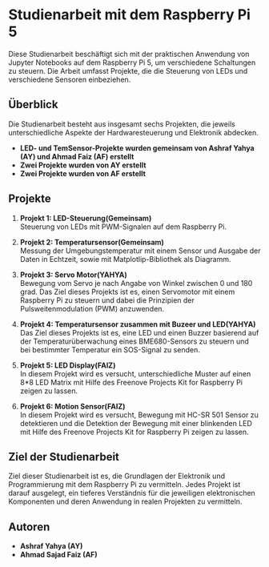 # Studienarbeit mit dem Raspberry Pi 5

Diese Studienarbeit beschäftigt sich mit der praktischen Anwendung von Jupyter Notebooks auf dem Raspberry Pi 5, um verschiedene Schaltungen zu steuern. Die Arbeit umfasst Projekte, die die Steuerung von LEDs und verschiedene Sensoren einbeziehen.

## Überblick

Die Studienarbeit besteht aus insgesamt sechs Projekten, die jeweils unterschiedliche Aspekte der Hardwaresteuerung und Elektronik abdecken.

- **LED- und TemSensor-Projekte wurden gemeinsam von Ashraf Yahya (AY) und Ahmad Faiz (AF) erstellt**
- **Zwei Projekte wurden von AY erstellt**
- **Zwei Projekte wurden von AF erstellt**

## Projekte

1. **Projekt 1: LED-Steuerung(Gemeinsam)**  
   Steuerung von LEDs mit PWM-Signalen auf dem Raspberry Pi.

2. **Projekt 2: Temperatursensor(Gemeinsam)**  
   Messung der Umgebungstemperatur mit einem Sensor und Ausgabe der Daten in Echtzeit, sowie mit Matplotlip-Bibliothek als Diagramm.

3. **Projekt 3: Servo Motor(YAHYA)**  
   Bewegung vom Servo je nach Angabe von Winkel zwischen 0 und 180 grad. Das Ziel dieses Projekts ist es, einen Servomotor mit einem Raspberry Pi zu steuern und dabei die Prinzipien der Pulsweitenmodulation (PWM) anzuwenden.

4. **Projekt 4: Temperatursensor zusammen mit Buzeer und LED(YAHYA)**  
   Das Ziel dieses Projekts ist es, eine LED und einen Buzzer basierend auf der Temperaturüberwachung eines BME680-Sensors zu steuern und bei bestimmter Temperatur ein SOS-Signal zu senden.

5. **Projekt 5: LED Display(FAIZ)**  
   In diesem Projekt wird es versucht, unterschiedliche Muster auf einen 8*8 LED Matrix mit Hilfe des Freenove Projects Kit for Raspberry Pi zeigen zu lassen.

6. **Projekt 6: Motion Sensor(FAIZ)**  
   In diesem Projekt wird es versucht, Bewegung mit HC-SR 501 Sensor zu detektieren und die Detektion der Bewegung mit einer blinkenden LED mit Hilfe des Freenove Projects Kit for Raspberry Pi zeigen zu lassen. 

## Ziel der Studienarbeit  
Ziel dieser Studienarbeit ist es, die Grundlagen der Elektronik und Programmierung mit dem Raspberry Pi zu vermitteln. Jedes Projekt ist darauf ausgelegt, ein tieferes Verständnis für die jeweiligen elektronischen Komponenten und deren Anwendung in realen Projekten zu vermitteln.

## Autoren

- **Ashraf Yahya (AY)**
- **Ahmad Sajad Faiz (AF)**  
